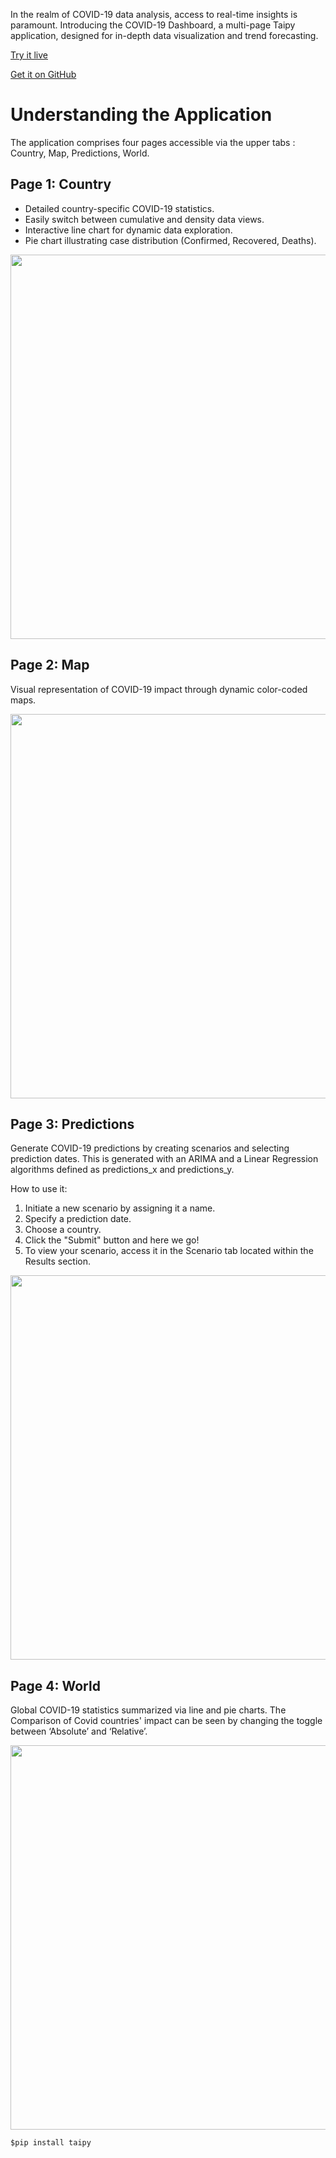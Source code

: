 In the realm of COVID-19 data analysis, access to real-time insights is paramount.
Introducing the COVID-19 Dashboard, a multi-page Taipy application, designed for
in-depth data visualization and trend forecasting.

[Try it live](https://covid-dashboard.taipy.cloud/Country) 

[Get it on GitHub](https://github.com/Avaiga/demo-covid-dashboard)

# Understanding the Application
The application comprises four pages accessible via the upper tabs : Country, Map, Predictions, World.

## Page 1: Country
- Detailed country-specific COVID-19 statistics.
- Easily switch between cumulative and density data views.
- Interactive line chart for dynamic data exploration.
- Pie chart illustrating case distribution (Confirmed, Recovered, Deaths).

<img src=covid-dashboard-country width ="615">

## Page 2: Map
Visual representation of COVID-19 impact through dynamic color-coded maps.

<img src=covid-dashboard-map width ="615">

## Page 3: Predictions
Generate COVID-19 predictions by creating scenarios and selecting prediction
dates. This is generated with an ARIMA and a Linear Regression algorithms defined as predictions_x and predictions_y.

How to use it:

1. Initiate a new scenario by assigning it a name.
2. Specify a prediction date.
3. Choose a country.
4. Click the "Submit" button and here we go!
5. To view your scenario, access it in the Scenario tab located within the Results section.

<img src=covid-dashboard-country width ="615">

## Page 4: World
Global COVID-19 statistics summarized via line and pie charts. The Comparison of Covid countries' impact can be seen by changing the toggle between ‘Absolute’ and ‘Relative’.  

<img src=covid-dashboard-world width ="615">

```$pip install taipy```

